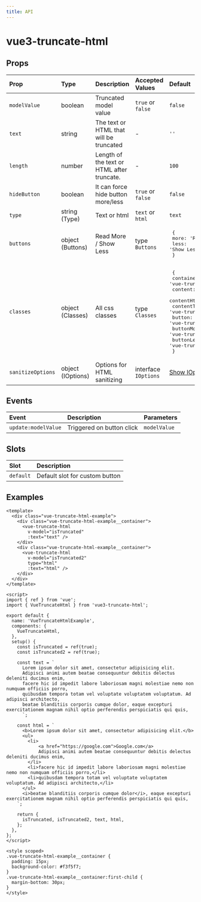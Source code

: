```yaml
---
title: API
---
```

# vue3-truncate-html

## Props

| Prop              | Type              | Description                                | Accepted Values      | Default     |
| :---------------- | :---------------- | :----------------------------------------- | :------------------- | :---------- |
| `modelValue`      | boolean           | Truncated model value                            | `true` or `false`    | `false`     |
| `text`            | string            | The text or HTML that will be truncated    | -                    | `''`        |
| `length`          | number            | Length of the text or HTML after truncate. | -                    | `100`       |
| `hideButton`      | boolean           | It can force hide button more/less         | `true` or `false`    | `false`     |
| `type`            | string (Type)     | Text or html                               | `text` or `html`     | `text`      |
| `buttons`         | object (Buttons)  | Read More / Show Less                      | type `Buttons`       | <pre> { <br>    more: 'Read More', <br>    less: 'Show Less' <br> } </pre> |
| `classes`         | object (Classes)  | All css classes                            | type `Classes`       | <pre> { <br>    container: 'vue-truncate-html', <br>    content: 'vue-truncate-html__content', <br>    contentHtml: 'vue-truncate-html__content_html', <br>    contentText: 'vue-truncate-html__content_text', <br>    button: 'vue-truncate-html__button', <br>    buttonMore: 'vue-truncate-html__button_more', <br>    buttonLess: 'vue-truncate-html__button_less', <br> } </pre> |
| `sanitizeOptions` | object (IOptions) | Options for HTML sanitizing                | interface `IOptions` | [Show IOptions](https://github.com/DefinitelyTyped/DefinitelyTyped/blob/master/types/sanitize-html/index.d.ts#L54)     |

## Events

| Event               | Description               | Parameters    |
| :------------------ | :------------------------ | :------------ |
| `update:modelValue` | Triggered on button click | `modelValue`  |

## Slots

| Slot      | Description                    |
| :-------- | :----------------------------- |
| `default` | Default slot for custom button |          

## Examples

```vue
<template>
  <div class="vue-truncate-html-example">
    <div class="vue-truncate-html-example__container">
      <vue-truncate-html
        v-model="isTruncated"
        :text="text" />
    </div>
    <div class="vue-truncate-html-example__container">
      <vue-truncate-html
        v-model="isTruncated2"
        type="html"
        :text="html" />
    </div>
  </div>
</template>

<script>
import { ref } from 'vue';
import { VueTruncateHtml } from 'vue3-truncate-html';

export default {
  name: 'VueTruncateHtmlExample',
  components: {
    VueTruncateHtml,
  },
  setup() {
    const isTruncated = ref(true);
    const isTruncated2 = ref(true);

    const text = `
      Lorem ipsum dolor sit amet, consectetur adipisicing elit.
      Adipisci animi autem beatae consequuntur debitis delectus deleniti ducimus enim,
      facere hic id impedit labore laboriosam magni molestiae nemo non numquam officiis porro,
      quibusdam tempora totam vel voluptate voluptatem voluptatum. Ad adipisci architecto,
      beatae blanditiis corporis cumque dolor, eaque excepturi exercitationem magnam nihil optio perferendis perspiciatis qui quis,
      `;

    const html = `
      <b>Lorem ipsum dolor sit amet, consectetur adipisicing elit.</b>
      <ul>
        <li>
            <a href="https://google.com">Google.com</a>
            Adipisci animi autem beatae consequuntur debitis delectus deleniti ducimus enim,
        </li>
        <li>facere hic id impedit labore laboriosam magni molestiae nemo non numquam officiis porro,</li>
        <li>quibusdam tempora totam vel voluptate voluptatem voluptatum. Ad adipisci architecto,</li>
      </ul>
      <i>beatae blanditiis corporis cumque dolor</i>, eaque excepturi exercitationem magnam nihil optio perferendis perspiciatis qui quis,
    `;

    return {
      isTruncated, isTruncated2, text, html,
    };
  },
};
</script>

<style scoped>
.vue-truncate-html-example__container {
  padding: 15px;
  background-color: #f3f5f7;
}
.vue-truncate-html-example__container:first-child {
  margin-bottom: 30px;
}
</style>
```

<VueTruncateHtmlExample />

<script setup>
import VueTruncateHtmlExample from '../VueTruncateHtmlExample.vue'
</script>
